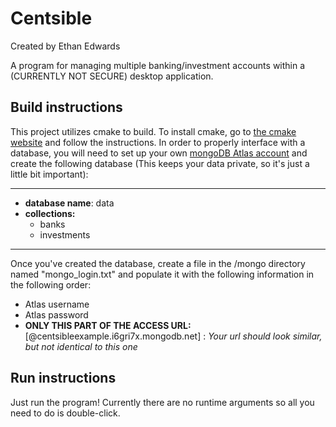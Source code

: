 <h1>Centsible</h1>
Created by Ethan Edwards

A program for managing multiple banking/investment accounts within a (CURRENTLY NOT SECURE) desktop application.

<h2>Build instructions</h2>
This project utilizes cmake to build. To install cmake, go to <a href="https://cmake.org/download/">the cmake website</a> and follow the instructions.
In order to properly interface with a database, you will need to set up your own <a href="https://www.mongodb.com/atlas/database">mongoDB Atlas account</a> and create the following database
(This keeps your data private, so it's just a little bit important):

--------------------------------------------------------------------
<ul>
  <li><b>database name</b>: data</li>
  <li><b>collections:</b>
    <ul>
      <li>banks</li>
      <li>investments</li>
    </ul>
  </li>
</ul>

--------------------------------------------------------------------

Once you've created the database, create a file in the /mongo directory named "mongo_login.txt" and populate it with the following information in the following order:

<ul>
  <li>Atlas username</li>
  <li>Atlas password</li>
  <li><b>ONLY THIS PART OF THE ACCESS URL:</b> [@centsibleexample.i6gri7x.mongodb.net] : <i>Your url should look similar, but not identical to this one</i></li>
</ul>

<h2>Run instructions</h2>
Just run the program! Currently there are no runtime arguments so all you need to do is double-click.

